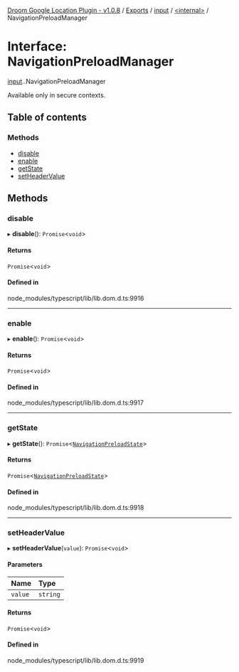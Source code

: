 [Droom Google Location Plugin - v1.0.8](../README.md) / [Exports](../modules.md) / [input](../modules/input.md) / [<internal\>](../modules/input._internal_.md) / NavigationPreloadManager

# Interface: NavigationPreloadManager

[input](../modules/input.md).[<internal>](../modules/input._internal_.md).NavigationPreloadManager

Available only in secure contexts.

## Table of contents

### Methods

- [disable](input._internal_.NavigationPreloadManager.md#disable)
- [enable](input._internal_.NavigationPreloadManager.md#enable)
- [getState](input._internal_.NavigationPreloadManager.md#getstate)
- [setHeaderValue](input._internal_.NavigationPreloadManager.md#setheadervalue)

## Methods

### disable

▸ **disable**(): `Promise`<`void`\>

#### Returns

`Promise`<`void`\>

#### Defined in

node_modules/typescript/lib/lib.dom.d.ts:9916

___

### enable

▸ **enable**(): `Promise`<`void`\>

#### Returns

`Promise`<`void`\>

#### Defined in

node_modules/typescript/lib/lib.dom.d.ts:9917

___

### getState

▸ **getState**(): `Promise`<[`NavigationPreloadState`](input._internal_.NavigationPreloadState.md)\>

#### Returns

`Promise`<[`NavigationPreloadState`](input._internal_.NavigationPreloadState.md)\>

#### Defined in

node_modules/typescript/lib/lib.dom.d.ts:9918

___

### setHeaderValue

▸ **setHeaderValue**(`value`): `Promise`<`void`\>

#### Parameters

| Name | Type |
| :------ | :------ |
| `value` | `string` |

#### Returns

`Promise`<`void`\>

#### Defined in

node_modules/typescript/lib/lib.dom.d.ts:9919
